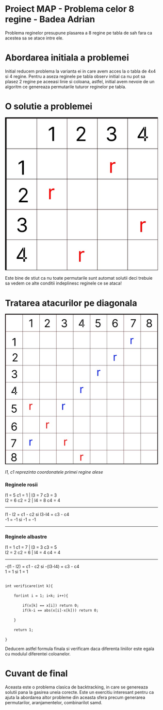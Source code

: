 # Proiect MAP - Problema celor 8 regine - Badea Adrian

Problema reginelor presupune plasarea a 8 regine pe tabla de sah fara ca acestea sa se atace intre ele.


# Abordarea initiala a problemei

Initial reducem problema la varianta ei in care avem acces la o tabla de 4x4 si 4 regine. Pentru a aseza reginele pe tabla observ initial ca nu pot sa plasez 2 regine pe aceeasi linie si coloana, astfel, initial avem nevoie de un algoritm ce genereaza permutarile tuturor reginelor pe tabla.

# O solutie a problemei

![regine4x4](imgs/regine4x4.jpg)

Este bine de stiut ca nu toate permutarile sunt automat solutii deci trebuie sa vedem ce alte conditii indeplinesc reginele ce se ataca!

# Tratarea atacurilor pe diagonala

![regine](imgs/regine.jpg)

*l1, c1 reprezinta coordonatele primei regine alese*

### Reginele rosii
l1  = 5 c1 = 1 | l3 = 7 c3 = 3\
l2 = 6 c2 = 2  | l4 = 8 c4 = 4
___

l1 - l2 = c1 - c2 si l3-l4 = c3 - c4\
-1 = -1 si -1 = -1
___

### Reginele albastre

l1 = 1 c1 = 7 | l3 = 3 c3 = 5\
l2 = 2 c2 = 6 | l4 = 4 c4 = 4
___
-(l1 - l2) = c1 - c2 si -(l3-l4) = c3 - c4\
1 = 1 si 1 = 1

```

int verificare(int k){

    for(int i = 1; i<k; i++){

        if(x[k] == x[i]) return 0;
        if(k-i == abs(x[i]-x[k])) return 0;

    }

    return 1;

}

```
Deducem astfel formula finala si verificam daca diferenta liniilor este egala cu modulul diferentei coloanelor.

# Cuvant de final

Aceasta este o problema clasica de backtracking, in care se genereaza solutii pana la gasirea uneia corecte. Este un exercitiu interesant pentru ca ajuta la abordarea altor probleme din aceasta sfera precum generarea permutarilor, aranjamentelor, combinarilot samd.



